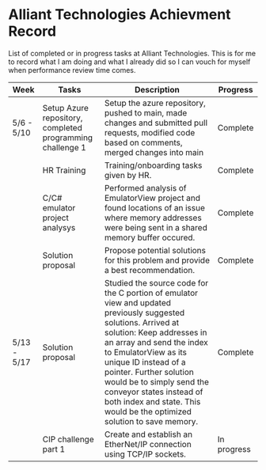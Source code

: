 # Alliant Technologies Achievment Record
List of completed or in progress tasks at Alliant Technologies. This is for me to record what I am doing and what I already did so I can vouch for myself when performance review time comes.

| Week | Tasks | Description | Progress |
| -- | ---- | ---- | --- |
| 5/6 - 5/10 | Setup Azure repository, completed programming challenge 1 | Setup the azure repository, pushed to main, made changes and submitted pull requests, modified code based on comments, merged changes into main | Complete |
| | HR Training | Training/onboarding tasks given by HR. | Complete |
| | C/C# emulator project analysys | Performed analysis of EmulatorView project and found locations of an issue where memory addresses were being sent in a shared memory buffer occured. | Complete |
| | Solution proposal | Propose potential solutions for this problem and provide a best recommendation. | Complete |
| 5/13 - 5/17 | Solution proposal | Studied the source code for the C portion of emulator view and updated previously suggested solutions. Arrived at solution: Keep addresses in an array and send the index to EmulatorView as its unique ID instead of a pointer. Further solution would be to simply send the conveyor states instead of both index and state. This would be the optimized solution to save memory. | Complete |
| | CIP challenge part 1 | Create and establish an EtherNet/IP connection using TCP/IP sockets. | In progress |
